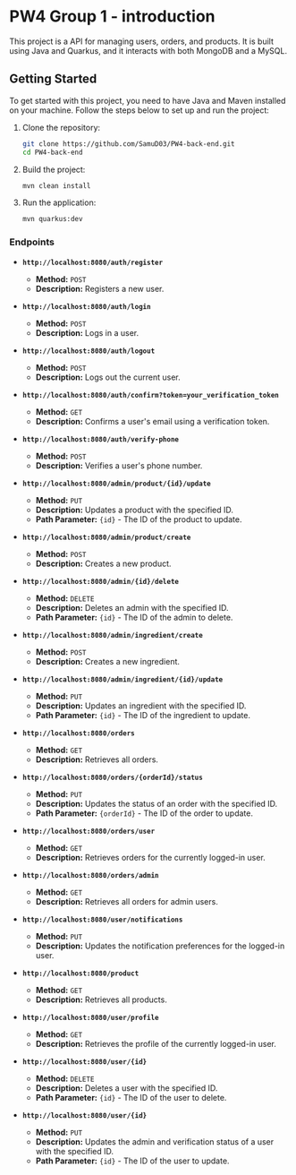 # PW4 Group 1 - introduction

This project is a API for managing users, orders, and products. It is built using Java and Quarkus, and it interacts with both MongoDB and a MySQL.

## Getting Started

To get started with this project, you need to have Java and Maven installed on your machine. Follow the steps below to set up and run the project:

1. Clone the repository:
    ```sh
    git clone https://github.com/SamuD03/PW4-back-end.git
    cd PW4-back-end
    ```

2. Build the project:
    ```sh
    mvn clean install
    ```

3. Run the application:
    ```sh
    mvn quarkus:dev
    ```

### Endpoints

- **`http://localhost:8080/auth/register`**
  - **Method:** `POST`
  - **Description:** Registers a new user.

- **`http://localhost:8080/auth/login`**
  - **Method:** `POST`
  - **Description:** Logs in a user.

- **`http://localhost:8080/auth/logout`**
  - **Method:** `POST`
  - **Description:** Logs out the current user.

- **`http://localhost:8080/auth/confirm?token=your_verification_token`**
  - **Method:** `GET`
  - **Description:** Confirms a user's email using a verification token.

- **`http://localhost:8080/auth/verify-phone`**
  - **Method:** `POST`
  - **Description:** Verifies a user's phone number.

- **`http://localhost:8080/admin/product/{id}/update`**
  - **Method:** `PUT`
  - **Description:** Updates a product with the specified ID.
  - **Path Parameter:** `{id}` - The ID of the product to update.

- **`http://localhost:8080/admin/product/create`**
  - **Method:** `POST`
  - **Description:** Creates a new product.

- **`http://localhost:8080/admin/{id}/delete`**
  - **Method:** `DELETE`
  - **Description:** Deletes an admin with the specified ID.
  - **Path Parameter:** `{id}` - The ID of the admin to delete.

- **`http://localhost:8080/admin/ingredient/create`**
  - **Method:** `POST`
  - **Description:** Creates a new ingredient.

- **`http://localhost:8080/admin/ingredient/{id}/update`**
  - **Method:** `PUT`
  - **Description:** Updates an ingredient with the specified ID.
  - **Path Parameter:** `{id}` - The ID of the ingredient to update.

- **`http://localhost:8080/orders`**
  - **Method:** `GET`
  - **Description:** Retrieves all orders.

- **`http://localhost:8080/orders/{orderId}/status`**
  - **Method:** `PUT`
  - **Description:** Updates the status of an order with the specified ID.
  - **Path Parameter:** `{orderId}` - The ID of the order to update.

- **`http://localhost:8080/orders/user`**
  - **Method:** `GET`
  - **Description:** Retrieves orders for the currently logged-in user.

- **`http://localhost:8080/orders/admin`**
  - **Method:** `GET`
  - **Description:** Retrieves all orders for admin users.

- **`http://localhost:8080/user/notifications`**
  - **Method:** `PUT`
  - **Description:** Updates the notification preferences for the logged-in user.

- **`http://localhost:8080/product`**
  - **Method:** `GET`
  - **Description:** Retrieves all products.

- **`http://localhost:8080/user/profile`**
  - **Method:** `GET`
  - **Description:** Retrieves the profile of the currently logged-in user.

- **`http://localhost:8080/user/{id}`**
  - **Method:** `DELETE`
  - **Description:** Deletes a user with the specified ID.
  - **Path Parameter:** `{id}` - The ID of the user to delete.

- **`http://localhost:8080/user/{id}`**
  - **Method:** `PUT`
  - **Description:** Updates the admin and verification status of a user with the specified ID.
  - **Path Parameter:** `{id}` - The ID of the user to update.